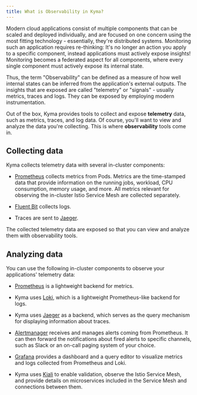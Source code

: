 ```yaml
---
title: What is Observability in Kyma?
---
```


Modern cloud applications consist of multiple components that can be scaled and deployed individually, and are focused on one concern using the most fitting technology - essentially, they're distributed systems. Monitoring such an application requires re-thinking: It's no longer an action you apply to a specific component, instead applications must actively expose insights! Monitoring becomes a federated aspect for all components, where every single component must actively expose its internal state.

Thus, the term "Observability" can be defined as a measure of how well internal states can be inferred from the application's external outputs. The insights that are  exposed are called "telemetry" or "signals" - usually metrics, traces and logs. They can be exposed by employing modern instrumentation.

Out of the box, Kyma provides tools to collect and expose **telemetry** data, such as metrics, traces, and log data. Of course, you'll want to view and analyze the data you're collecting. This is where **observability** tools come in.

## Collecting data

Kyma collects telemetry data with several in-cluster components:

- [Prometheus](https://prometheus.io/docs/introduction) collects metrics from Pods. Metrics are the time-stamped data that provide information on the running jobs, workload, CPU consumption, memory usage, and more. All metrics relevant for observing the in-cluster Istio Service Mesh are collected separately.

- [Fluent Bit](https://fluentbit.io/) collects logs.

- Traces are sent to [Jaeger](https://www.jaegertracing.io/docs).

The collected telemetry data are exposed so that you can view and analyze them with observability tools.

## Analyzing data

You can use the following in-cluster components to observe your applications' telemetry data:

- [Prometheus](https://prometheus.io/docs/introduction) is a lightweight backend for metrics.
- Kyma uses [Loki](https://github.com/grafana/loki), which is a lightweight Prometheus-like backend for logs.
- Kyma uses [Jaeger](https://www.jaegertracing.io/docs/) as a backend, which serves as the query mechanism for displaying information about traces.

- [Alertmanager](https://prometheus.io/docs/alerting/alertmanager/) receives and manages alerts coming from Prometheus. It can then forward the notifications about fired alerts to specific channels, such as Slack or an on-call paging system of your choice.
- [Grafana](https://grafana.com/docs/guides/getting_started/) provides a dashboard and a query editor to visualize metrics and logs collected from Prometheus and Loki.
- Kyma uses [Kiali](https://www.kiali.io) to enable validation, observe the Istio Service Mesh, and provide details on microservices included in the Service Mesh and connections between them.

